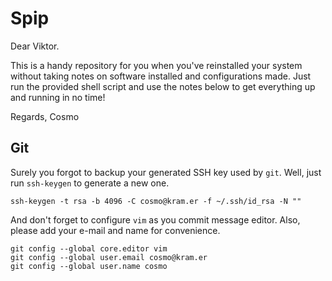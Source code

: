 # Spip

Dear Viktor.

This is a handy repository for you when you've reinstalled your system without taking notes on software installed and configurations made. Just run the provided shell script and use the notes below to get everything up and running in no time!

Regards,
Cosmo

## Git

Surely you forgot to backup your generated SSH key used by `git`. Well, just run `ssh-keygen` to generate a new one.

    ssh-keygen -t rsa -b 4096 -C cosmo@kram.er -f ~/.ssh/id_rsa -N ""

And don't forget to configure `vim` as you commit message editor. Also, please add your e-mail and name for convenience.

    git config --global core.editor vim
    git config --global user.email cosmo@kram.er
    git config --global user.name cosmo
